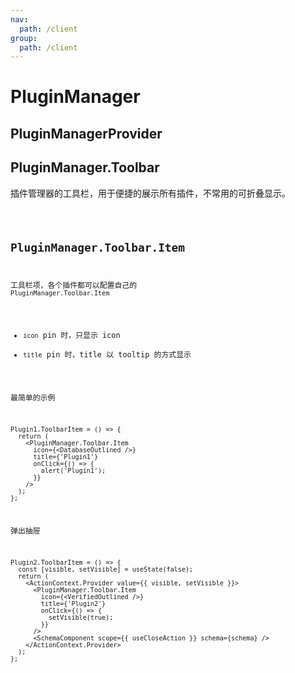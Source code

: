 ```yaml
---
nav:
  path: /client
group:
  path: /client
---
```


# PluginManager

## PluginManagerProvider

## PluginManager.Toolbar

插件管理器的工具栏，用于便捷的展示所有插件，不常用的可折叠显示。

<code src="./demos/demo1.tsx"/>

## PluginManager.Toolbar.Item

工具栏项，各个插件都可以配置自己的 `PluginManager.Toolbar.Item`

- `icon` pin 时，只显示 icon
- `title` pin 时，title 以 tooltip 的方式显示

最简单的示例

```tsx | pure
Plugin1.ToolbarItem = () => {
  return (
    <PluginManager.Toolbar.Item
      icon={<DatabaseOutlined />}
      title={'Plugin1'}
      onClick={() => {
        alert('Plugin1');
      }}
    />
  );
};
```

弹出抽屉

```tsx | pure
Plugin2.ToolbarItem = () => {
  const [visible, setVisible] = useState(false);
  return (
    <ActionContext.Provider value={{ visible, setVisible }}>
      <PluginManager.Toolbar.Item
        icon={<VerifiedOutlined />}
        title={'Plugin2'}
        onClick={() => {
          setVisible(true);
        }}
      />
      <SchemaComponent scope={{ useCloseAction }} schema={schema} />
    </ActionContext.Provider>
  );
};
```
